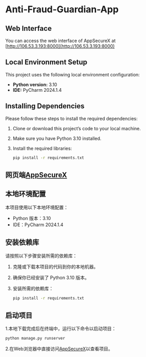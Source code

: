 # Anti-Fraud-Guardian-App
## Web Interface  
You can access the web interface of AppSecureX at [http://106.53.3.193:8000](http://106.53.3.193:8000)

## Local Environment Setup

This project uses the following local environment configuration:

- **Python version:** 3.10  
- **IDE:** PyCharm 2024.1.4

## Installing Dependencies

Please follow these steps to install the required dependencies:

1. Clone or download this project’s code to your local machine.  
2. Make sure you have Python 3.10 installed.  
3. Install the required libraries:

   ```bash
   pip install -r requirements.txt


## 网页端[AppSecureX](http://106.53.3.193:8000)

## 本地环境配置

本项目使用以下本地环境配置：

- Python 版本：3.10
- IDE：PyCharm 2024.1.4

## 安装依赖库

请按照以下步骤安装所需的依赖库：

1. 克隆或下载本项目的代码到你的本地机器。
2. 确保你已经安装了 Python 3.10 版本。
3. 安装所需的依赖库：

    ```bash
    pip install -r requirements.txt
    ```

## 启动项目

1.本地下载完成后在终端中，运行以下命令以启动项目：

```bash
python manage.py runserver
```

2.在Web浏览器中直接访问[AppSecureX](http://106.53.3.193:8000)以查看项目。

